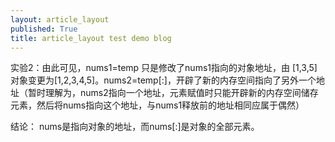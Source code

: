 ```yaml
---
layout: article_layout
published: True
title: article_layout test demo blog
---
```


实验2：由此可见，nums1=temp 只是修改了nums1指向的对象地址，由 [1,3,5]对象变更为[1,2,3,4,5]。nums2=temp[:]，开辟了新的内存空间指向了另外一个地址（暂时理解为，nums2指向一个地址，元素赋值时只能开辟新的内存空间储存元素，然后将nums指向这个地址，与nums1释放前的地址相同应属于偶然）

结论：
       nums是指向对象的地址，而nums[:]是对象的全部元素。